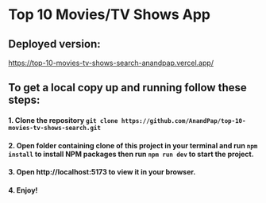 # Top 10 Movies/TV Shows App

## Deployed version:

https://top-10-movies-tv-shows-search-anandpap.vercel.app/

## To get a local copy up and running follow these steps:

#### 1. Clone the repository `git clone https://github.com/AnandPap/top-10-movies-tv-shows-search.git`

#### 2. Open folder containing clone of this project in your terminal and run `npm install` to install NPM packages then run `npm run dev` to start the project.

#### 3. Open http://localhost:5173 to view it in your browser.

#### 4. Enjoy!

